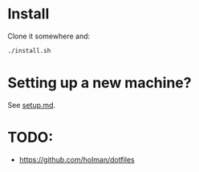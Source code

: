 # Install

Clone it somewhere and:

```bash
./install.sh
```

# Setting up a new machine?

See [setup.md](https://github.com/daronco/terminal-stuff/blob/master/setup.md).

# TODO:

* https://github.com/holman/dotfiles
